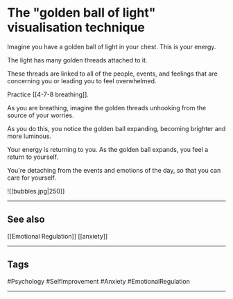 # The "golden ball of light" visualisation technique

Imagine you have a golden ball of light in your chest. This is your energy.

The light has many golden threads attached to it.

These threads are linked to all of the people, events, and feelings that are concerning you or leading you to feel overwhelmed.

Practice [[4-7-8 breathing]].

As you are breathing, imagine the golden threads unhooking from the source of your worries.

As you do this, you notice the golden ball expanding, becoming brighter and more luminous.

Your energy is returning to you. As the golden ball expands, you feel a return to yourself.

You're detaching from the events and emotions of the day, so that you can care for yourself.


![[bubbles.jpg|250]]

---
## See also

[[Emotional Regulation]]
[[anxiety]]

---
## Tags

#Psychology #SelfImprovement #Anxiety #EmotionalRegulation 

---